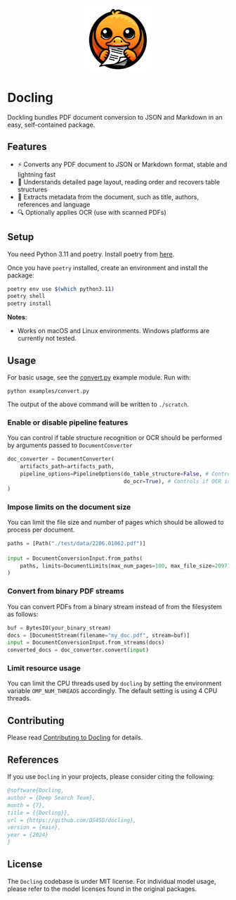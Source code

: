 <p align="center">
  <a href="https://github.com/ds4sd/docling"> <img loading="lazy" alt="Docling" src="https://github.com/DS4SD/docling/raw/main/logo.png" width="150" /> </a>
</p>

# Docling

Dockling bundles PDF document conversion to JSON and Markdown in an easy, self-contained package.

## Features
* ⚡ Converts any PDF document to JSON or Markdown format, stable and lightning fast
* 📑 Understands detailed page layout, reading order and recovers table structures
* 📝 Extracts metadata from the document, such as title, authors, references and language
* 🔍 Optionally applies OCR (use with scanned PDFs)

## Setup

You need Python 3.11 and poetry. Install poetry from [here](https://python-poetry.org/docs/#installing-with-the-official-installer).

Once you have `poetry` installed, create an environment and install the package:

```bash
poetry env use $(which python3.11)
poetry shell
poetry install
```

**Notes**:
* Works on macOS and Linux environments. Windows platforms are currently not tested.


## Usage

For basic usage, see the [convert.py](examples/convert.py) example module. Run with:

```
python examples/convert.py
```
The output of the above command will be written to `./scratch`.

### Enable or disable pipeline features

You can control if table structure recognition or OCR should be performed by arguments passed to `DocumentConverter` 
```python
doc_converter = DocumentConverter(
    artifacts_path=artifacts_path,
    pipeline_options=PipelineOptions(do_table_structure=False, # Controls if table structure is recovered. 
                                     do_ocr=True), # Controls if OCR is applied (ignores programmatic content)
)
```

### Impose limits on the document size

You can limit the file size and number of pages which should be allowed to process per document.
```python
paths = [Path("./test/data/2206.01062.pdf")]

input = DocumentConversionInput.from_paths(
    paths, limits=DocumentLimits(max_num_pages=100, max_file_size=20971520)
)
```

### Convert from binary PDF streams 

You can convert PDFs from a binary stream instead of from the filesystem as follows:
```python
buf = BytesIO(your_binary_stream)
docs = [DocumentStream(filename="my_doc.pdf", stream=buf)]
input = DocumentConversionInput.from_streams(docs)
converted_docs = doc_converter.convert(input)
```
### Limit resource usage

You can limit the CPU threads used by `docling` by setting the environment variable `OMP_NUM_THREADS` accordingly. The default setting is using 4 CPU threads.


## Contributing

Please read [Contributing to Docling](https://github.com/DS4SD/docling/blob/main/CONTRIBUTING.md) for details.


## References

If you use `Docling` in your projects, please consider citing the following:

```bib
@software{Docling,
author = {Deep Search Team},
month = {7},
title = {{Docling}},
url = {https://github.com/DS4SD/docling},
version = {main},
year = {2024}
}
```

## License

The `Docling` codebase is under MIT license.
For individual model usage, please refer to the model licenses found in the original packages.
